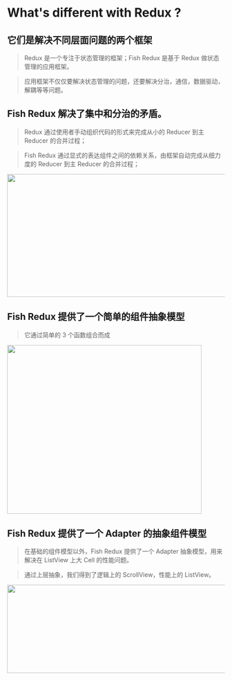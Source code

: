 # What's different with Redux ?

## 它们是解决不同层面问题的两个框架

> Redux 是一个专注于状态管理的框架；Fish Redux 是基于 Redux 做状态管理的应用框架。

> 应用框架不仅仅要解决状态管理的问题，还要解决分治，通信，数据驱动，解耦等等问题。

## Fish Redux 解决了集中和分治的矛盾。

> Redux 通过使用者手动组织代码的形式来完成从小的 Reducer 到主 Reducer 的合并过程；

> Fish Redux 通过显式的表达组件之间的依赖关系，由框架自动完成从细力度的 Reducer 到主 Reducer 的合并过程；

<img src="https://img.alicdn.com/tfs/TB1oeXKJYPpK1RjSZFFXXa5PpXa-1976-568.png" width="988px" height="284px">

## Fish Redux 提供了一个简单的组件抽象模型

> 它通过简单的 3 个函数组合而成

<img src="https://img.alicdn.com/tfs/TB1vqB2J4YaK1RjSZFnXXa80pXa-900-780.png" width="450px" height="390px">

## Fish Redux 提供了一个 Adapter 的抽象组件模型

> 在基础的组件模型以外，Fish Redux 提供了一个 Adapter 抽象模型，用来解决在 ListView 上大 Cell 的性能问题。

> 通过上层抽象，我们得到了逻辑上的 ScrollView，性能上的 ListView。

<img src="https://img.alicdn.com/tfs/TB1x51VJ7PoK1RjSZKbXXX1IXXa-1852-612.png" width="617px" height="204px">
